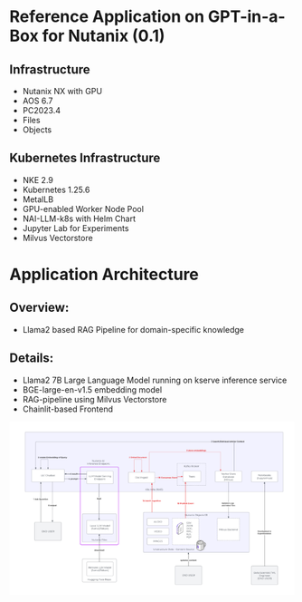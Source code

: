 Reference Application on GPT-in-a-Box for Nutanix (0.1)
=========================================
                 
Infrastructure
--------------
- Nutanix NX with GPU
- AOS 6.7
- PC2023.4
- Files
- Objects

Kubernetes Infrastructure
-------------------------
- NKE 2.9
- Kubernetes 1.25.6
- MetalLB
- GPU-enabled Worker Node Pool
- NAI-LLM-k8s with Helm Chart
- Jupyter Lab for Experiments
- Milvus Vectorstore

Application Architecture
========================

Overview:
---------
- Llama2 based RAG Pipeline for domain-specific knowledge


Details:
--------
- Llama2 7B Large Language Model running on kserve inference service
- BGE-large-en-v1.5 embedding model
- RAG-pipeline using Milvus Vectorstore 
- Chainlit-based Frontend

<img src="ref-app.png" alt="Quick Start"></img>